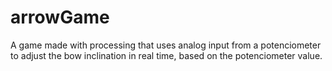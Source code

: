 # arrowGame
A game made with processing that uses analog input from a potenciometer to adjust the bow inclination in real time, based on the potenciometer value.
